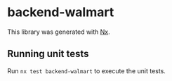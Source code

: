 # backend-walmart

This library was generated with [Nx](https://nx.dev).

## Running unit tests

Run `nx test backend-walmart` to execute the unit tests.
